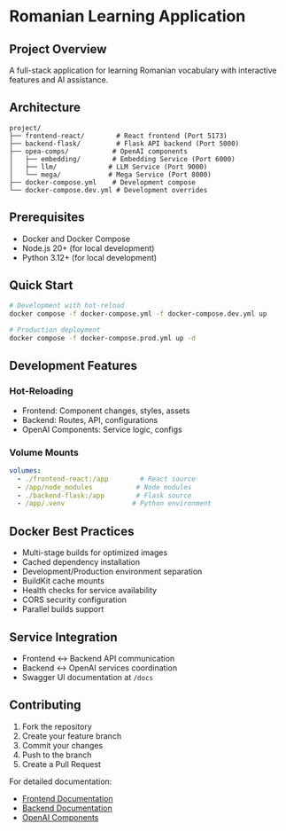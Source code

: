 # Romanian Learning Application

## Project Overview
A full-stack application for learning Romanian vocabulary with interactive features and AI assistance.

## Architecture
```
project/
├── frontend-react/        # React frontend (Port 5173)
├── backend-flask/         # Flask API backend (Port 5000)
├── opea-comps/           # OpenAI components
│   ├── embedding/        # Embedding Service (Port 6000)
│   ├── llm/             # LLM Service (Port 9000)
│   └── mega/            # Mega Service (Port 8000)
├── docker-compose.yml    # Development compose
└── docker-compose.dev.yml # Development overrides
```

## Prerequisites
- Docker and Docker Compose
- Node.js 20+ (for local development)
- Python 3.12+ (for local development)

## Quick Start
```bash
# Development with hot-reload
docker compose -f docker-compose.yml -f docker-compose.dev.yml up

# Production deployment
docker compose -f docker-compose.prod.yml up -d
```

## Development Features

### Hot-Reloading
- Frontend: Component changes, styles, assets
- Backend: Routes, API, configurations
- OpenAI Components: Service logic, configs

### Volume Mounts
```yaml
volumes:
  - ./frontend-react:/app        # React source
  - /app/node_modules           # Node modules
  - ./backend-flask:/app        # Flask source
  - /app/.venv                 # Python environment
```

## Docker Best Practices
- Multi-stage builds for optimized images
- Cached dependency installation
- Development/Production environment separation
- BuildKit cache mounts
- Health checks for service availability
- CORS security configuration
- Parallel builds support

## Service Integration
- Frontend ↔️ Backend API communication
- Backend ↔️ OpenAI services coordination
- Swagger UI documentation at `/docs`

## Contributing
1. Fork the repository
2. Create your feature branch
3. Commit your changes
4. Push to the branch
5. Create a Pull Request

For detailed documentation:
- [Frontend Documentation](./frontend-react/README.md)
- [Backend Documentation](./backend-flask/README.md)
- [OpenAI Components](./opea-comps/README.md)

